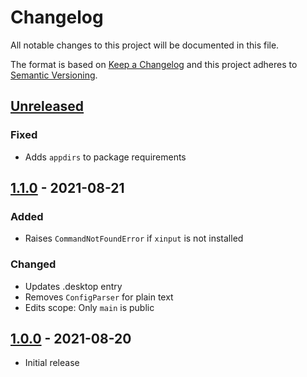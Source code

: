 Changelog
=========
All notable changes to this project will be documented in this file.

The format is based on [Keep a Changelog](http://keepachangelog.com/en/1.0.0/)
and this project adheres to [Semantic Versioning](http://semver.org/spec/v2.0.0.html).

[Unreleased](https://github.com/jshwi/kbtogglr/compare/v1.1.0...HEAD)
------------------------------------------------------------------------
### Fixed
- Adds `appdirs` to package requirements

[1.1.0](https://github.com/jshwi/kbtogglr/releases/tag/v1.1.0) - 2021-08-21
------------------------------------------------------------------------
### Added
- Raises `CommandNotFoundError` if `xinput` is not installed

### Changed
- Updates .desktop entry
- Removes `ConfigParser` for plain text
- Edits scope: Only `main` is public

[1.0.0](https://github.com/jshwi/kbtogglr/releases/tag/v1.0.0) - 2021-08-20
------------------------------------------------------------------------
- Initial release
